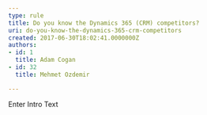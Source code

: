 ```yaml
---
type: rule
title: Do you know the Dynamics 365 (CRM) competitors?
uri: do-you-know-the-dynamics-365-crm-competitors
created: 2017-06-30T18:02:41.0000000Z
authors:
- id: 1
  title: Adam Cogan
- id: 32
  title: Mehmet Ozdemir

---
```




<span class='intro'> Enter Intro Text </span>




